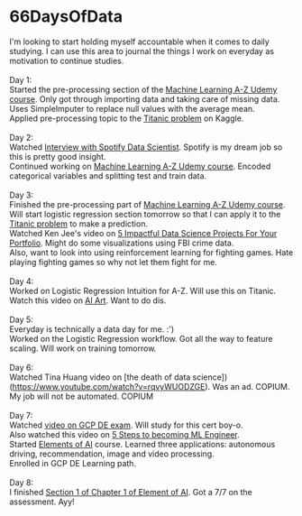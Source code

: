 # 66DaysOfData
I'm looking to start holding myself accountable when it comes to daily studying. I can use this area to journal the things I work on everyday as motivation to continue studies.
<br>
<br>
Day 1: 
<br>
Started the pre-processing section of the [Machine Learning A-Z Udemy course](https://www.udemy.com/share/101WfW3@QgDKzuZ0c01GKZEKvgjVgdyEVvRLSSaiaIlJf2drsLlv_A9pNBlTbJLtlcyGr1K7/). Only got through importing data and taking care of missing data. Uses SimpleImputer to replace null values with the average mean.
<br>
Applied pre-processing topic to the [Titanic problem](https://www.kaggle.com/competitions/titanic/overview) on Kaggle.
<br>
<br>
Day 2:
<br>
Watched [Interview with Spotify Data Scientist](https://www.youtube.com/watch?v=w-TtxkmWEZA). Spotify is my dream job so this is pretty good insight.
<br> 
Continued working on [Machine Learning A-Z Udemy course](https://www.udemy.com/share/101WfW3@QgDKzuZ0c01GKZEKvgjVgdyEVvRLSSaiaIlJf2drsLlv_A9pNBlTbJLtlcyGr1K7/). Encoded categorical variables and splitting test and train data.
<br>
<br>
Day 3:
<br>
Finished the pre-processing part of [Machine Learning A-Z Udemy course](https://www.udemy.com/share/101WfW3@QgDKzuZ0c01GKZEKvgjVgdyEVvRLSSaiaIlJf2drsLlv_A9pNBlTbJLtlcyGr1K7/). 
<br>
Will start logistic regression section tomorrow so that I can apply it to the [Titanic problem](https://www.kaggle.com/competitions/titanic/overview) to make a prediction. 
<br>
Watched Ken Jee's video on [5 Impactful Data Science Projects For Your Portfolio](https://www.youtube.com/watch?v=QMP858aZcow). Might do some visualizations using FBI crime data.
<br>
Also, want to look into using reinforcement learning for fighting games. Hate playing fighting games so why not let them fight for me.
<br>
<br>
Day 4:
<br>
Worked on Logistic Regression Intuition for A-Z. Will use this on Titanic.
<br>
Watch this video on [AI Art](https://www.youtube.com/watch?v=UxQDG6WQT5s&list=WL&index=114). Want to do dis.
<br>
<br>
Day 5:
<br>
Everyday is technically a data day for me. :')
<br>
Worked on the Logistic Regression workflow. Got all the way to feature scaling. Will work on training tomorrow.
<br>
<br>
Day 6:
<br>
Watched Tina Huang video on [the death of data science])(https://www.youtube.com/watch?v=rqvyWUODZGE). Was an ad. COPIUM. My job will not be automated. COPIUM
<br>
<br>
Day 7: 
<br>
Watched [video on GCP DE exam](https://www.youtube.com/watch?v=bedzsHNSKnA). Will study for this cert boy-o.<br>
Also watched this video on [5 Steps to becoming ML Engineer](https://www.youtube.com/watch?v=IMMDPzECrf0).<br>
Started [Elements of AI](https://course.elementsofai.com/1) course. Learned three applications: autonomous driving, recommendation, image and video processing.<br>
Enrolled in GCP DE Learning path.<br>
<br>
Day 8:<br>
I finished [Section 1 of Chapter 1 of Element of AI](https://course.elementsofai.com/1/1). Got a 7/7 on the assessment. Ayy!<br>
